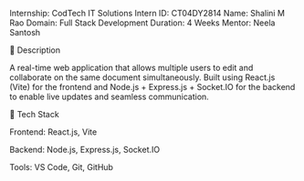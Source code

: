 Internship: CodTech IT Solutions
Intern ID: CT04DY2814
Name: Shalini M Rao
Domain: Full Stack Development
Duration: 4 Weeks
Mentor: Neela Santosh

🔹 Description

A real-time web application that allows multiple users to edit and collaborate on the same document simultaneously. Built using React.js (Vite) for the frontend and Node.js + Express.js + Socket.IO for the backend to enable live updates and seamless communication.

🔹 Tech Stack

Frontend: React.js, Vite

Backend: Node.js, Express.js, Socket.IO

Tools: VS Code, Git, GitHub
